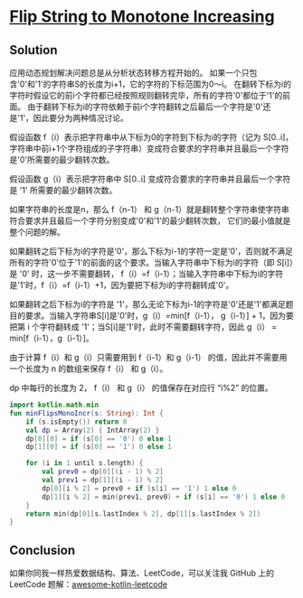 # [Flip String to Monotone Increasing][title]

## Solution
应用动态规划解决问题总是从分析状态转移方程开始的。
如果一个只包含'0'和'1'的字符串S的长度为i+1，它的字符的下标范围为0～i。
在翻转下标为i的字符时假设它的前i个字符都已经按照规则翻转完毕，所有的字符'0'都位于'1'的前面。
由于翻转下标为i的字符依赖于前i个字符翻转之后最后一个字符是'0'还是'1'，因此要分为两种情况讨论。

假设函数 f（i）表示把字符串中从下标为0的字符到下标为i的字符（记为 S[0..i]，字符串中前i+1个字符组成的子字符串）变成符合要求的字符串并且最后一个字符是'0'所需要的最少翻转次数。

假设函数 g（i）表示把字符串中 S[0..i] 变成符合要求的字符串并且最后一个字符是 '1' 所需要的最少翻转次数。

如果字符串的长度是n，那么 f（n-1） 和 g（n-1）就是翻转整个字符串使字符串符合要求并且最后一个字符分别变成'0'和'1'的最少翻转次数， 它们的最小值就是整个问题的解。


如果翻转之后下标为i的字符是'0'，那么下标为i-1的字符一定是'0'，否则就不满足所有的字符'0'位于'1'的前面的这个要求。当输入字符串中下标为i的字符（即 S[i]）是 '0' 时，这一步不需要翻转，
f（i）=f（i-1）；当输入字符串中下标为i的字符是'1'时，f（i）=f（i-1）+1，因为要把下标为i的字符翻转成'0'。

如果翻转之后下标为i的字符是 '1'，那么无论下标为i-1的字符是'0'还是'1'都满足题目的要求。当输入字符串S[i]是'0'时，g（i）=min[f（i-1）， g（i-1）] + 1，因为要把第 i 个字符翻转成 '1'；当S[i]是'1'时，此时不需要翻转字符，因此 g（i） = min[f（i-1），g（i-1）]。

由于计算 f（i）和 g（i）只需要用到 f（i-1）和 g（i-1） 的值，因此并不需要用一个长度为 n 的数组来保存 f（i） 和 g（i）。

dp 中每行的长度为 2， f（i） 和 g（i） 的值保存在对应行 “i%2” 的位置。

```kotlin
import kotlin.math.min
fun minFlipsMonoIncr(s: String): Int {
    if (s.isEmpty()) return 0
    val dp = Array(2) { IntArray(2) }
    dp[0][0] = if (s[0] == '0') 0 else 1
    dp[1][0] = if (s[0] == '1') 0 else 1

    for (i in 1 until s.length) {
        val prev0 = dp[0][(i - 1) % 2]
        val prev1 = dp[1][(i - 1) % 2]
        dp[0][i % 2] = prev0 + if (s[i] == '1') 1 else 0
        dp[1][i % 2] = min(prev1, prev0) + if (s[i] == '0') 1 else 0
    }
    return min(dp[0][s.lastIndex % 2], dp[1][s.lastIndex % 2])
}

```

## Conclusion
如果你同我一样热爱数据结构、算法、LeetCode，可以关注我 GitHub 上的 LeetCode 题解：[awesome-kotlin-leetcode][akl]

[title]: https://leetcode.cn/problems/flip-string-to-monotone-increasing/
[akl]: https://github.com/NightXlt/awesome-kotlin-leetcode
